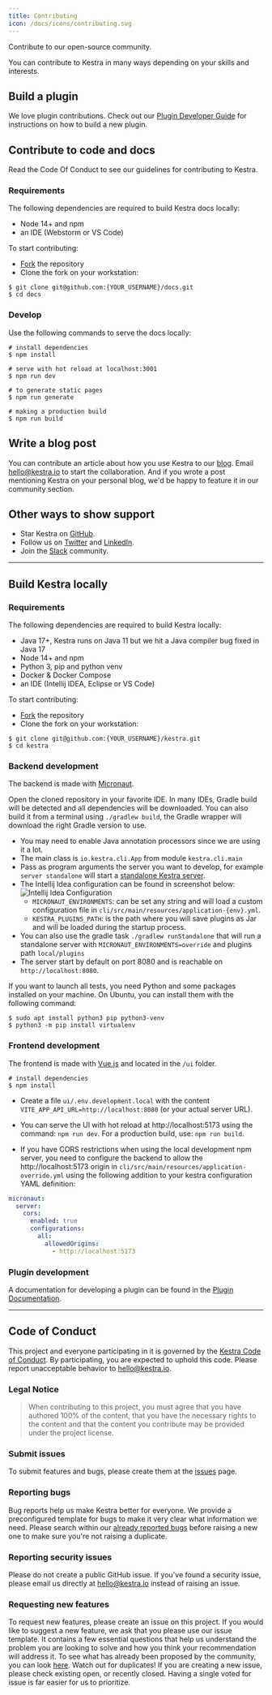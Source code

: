 ```yaml
---
title: Contributing
icon: /docs/icons/contributing.svg
---
```


Contribute to our open-source community.

You can contribute to Kestra in many ways depending on your skills and interests.


## Build a plugin

We love plugin contributions. Check out our [Plugin Developer Guide](../09.plugin-developer-guide/index.md) for instructions on how to build a new plugin.


## Contribute to code and docs

Read the Code Of Conduct to see our guidelines for contributing to Kestra.

### Requirements
The following dependencies are required to build Kestra docs locally:
- Node 14+ and npm
- an IDE (Webstorm or VS Code)

To start contributing:
- [Fork](https://github.com/kestra-io/docs/fork) the repository
- Clone the fork on your workstation:

```shell
$ git clone git@github.com:{YOUR_USERNAME}/docs.git
$ cd docs
```


### Develop
Use the following commands to serve the docs locally:

```shell
# install dependencies
$ npm install

# serve with hot reload at localhost:3001
$ npm run dev

# to generate static pages
$ npm run generate

# making a production build
$ npm run build
```

## Write a blog post

You can contribute an article about how you use Kestra to our [blog](../../blogs). Email [hello@kestra.io](mailto:hello@kestra.io) to start the collaboration. And if you wrote a post mentioning Kestra on your personal blog, we'd be happy to feature it in our community section.

## Other ways to show support

- Star Kestra on [GitHub](https://github.com/kestra-io/kestra).
- Follow us on [Twitter](https://twitter.com/kestra_io) and [LinkedIn](https://www.linkedin.com/company/kestra).
- Join the [Slack](https://kestra.io/slack) community.

---

## Build Kestra locally

### Requirements
The following dependencies are required to build Kestra locally:
- Java 17+, Kestra runs on Java 11 but we hit a Java compiler bug fixed in Java 17
- Node 14+ and npm
- Python 3, pip and python venv
- Docker & Docker Compose
- an IDE (Intellij IDEA, Eclipse or VS Code)

To start contributing:
- [Fork](https://github.com/kestra-io/kestra/fork) the repository
- Clone the fork on your workstation:

```shell
$ git clone git@github.com:{YOUR_USERNAME}/kestra.git
$ cd kestra
```

### Backend development
The backend is made with [Micronaut](https://micronaut.io).

Open the cloned repository in your favorite IDE. In many IDEs, Gradle build will be detected and all dependencies will be downloaded.
You can also build it from a terminal using `./gradlew build`, the Gradle wrapper will download the right Gradle version to use.

- You may need to enable Java annotation processors since we are using it a lot.
- The main class is `io.kestra.cli.App` from module `kestra.cli.main`
- Pass as program arguments the server you want to develop, for example `server standalone` will start a [standalone Kestra server](https://kestra.io/docs/administrator-guide/servers/#kestra-standalone-development-environment-servers).
- The Intellij Idea configuration can be found in screenshot below:
![Intellij Idea Configuration ](/docs/contribution/standalone.png)
  - `MICRONAUT_ENVIRONMENTS`: can be set any string and will load a custom configuration file in `cli/src/main/resources/application-{env}.yml`.
  - `KESTRA_PLUGINS_PATH`: is the path where you will save plugins as Jar and will be loaded during the startup process.
- You can also use the gradle task `./gradlew runStandalone` that will run a standalone server with `MICRONAUT_ENVIRONMENTS=override` and plugins path `local/plugins`
- The server start by default on port 8080 and is reachable on `http://localhost:8080`.

If you want to launch all tests, you need Python and some packages installed on your machine. On Ubuntu, you can install them with the following command:

```shell
$ sudo apt install python3 pip python3-venv
$ python3 -m pip install virtualenv
```


### Frontend development
The frontend is made with [Vue.js](https://vuejs.org/) and located in the `/ui` folder.

```shell
# install dependencies
$ npm install
```
- Create a file `ui/.env.development.local` with the content `VITE_APP_API_URL=http://localhost:8080` (or your actual server URL).

- You can serve the UI with hot reload at http://localhost:5173 using the command: `npm run dev`. For a production build, use: `npm run build`.

- If you have CORS restrictions when using the local development npm server, you need to configure the backend to allow the http://localhost:5173 origin in `cli/src/main/resources/application-override.yml` using the following addition to your kestra configuration YAML definition:

```yaml
micronaut:
  server:
    cors:
      enabled: true
      configurations:
        all:
          allowedOrigins:
            - http://localhost:5173
```

### Plugin development
A documentation for developing a plugin can be found in the [Plugin Documentation](09.plugins.md).

---

## Code of Conduct

This project and everyone participating in it is governed by the
[Kestra Code of Conduct](https://github.com/kestra-io/kestra/blob/develop/.github/CODE_OF_CONDUCT.md).
By participating, you are expected to uphold this code. Please report unacceptable behavior
to [hello@kestra.io](mailto:hello@kestra.io).


### Legal Notice
> When contributing to this project, you must agree that you have authored 100% of the content, that you have the necessary rights to the content and that the content you contribute may be provided under the project license.


### Submit issues
To submit features and bugs, please create them at the [issues](https://github.com/kestra-io/kestra/issues) page.

### Reporting bugs
Bug reports help us make Kestra better for everyone. We provide a preconfigured template for bugs to make it very clear what information we need.
Please search within our [already reported bugs](https://github.com/kestra-io/kestra/issues?q=is%3Aissue+is%3Aopen+label%3Abug) before raising a new one to make sure you're not raising a duplicate.

### Reporting security issues
Please do not create a public GitHub issue. If you've found a security issue, please email us directly at [hello@kestra.io](mailto:hello@kestra.io) instead of raising an issue.


### Requesting new features
To request new features, please create an issue on this project.
If you would like to suggest a new feature, we ask that you please use our issue template. It contains a few essential questions that help us understand the problem you are looking to solve and how you think your recommendation will address it.
To see what has already been proposed by the community, you can look [here](https://github.com/kestra-io/kestra/issues?q=is%3Aissue+is%3Aopen+label%3Aenhancement).
Watch out for duplicates! If you are creating a new issue, please check existing open, or recently closed. Having a single voted for issue is far easier for us to prioritize.

